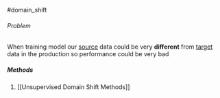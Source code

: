 #domain_shift

###### Problem
When training model our <u>source</u> data could be very **different** from <u>target</u> data in the production so performance could be very bad


##### Methods
1. [[Unsupervised Domain Shift Methods]]
